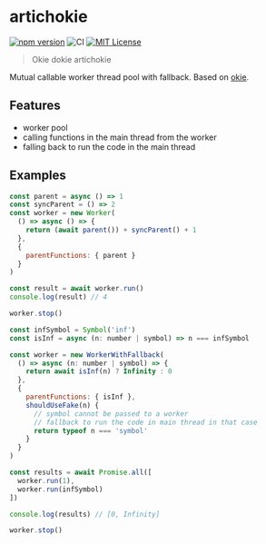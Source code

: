 # artichokie

[![npm version](https://badge.fury.io/js/artichokie.svg)](https://badge.fury.io/js/artichokie) ![CI](https://github.com/sapphi-red/artichokie/workflows/CI/badge.svg) [![MIT License](http://img.shields.io/badge/license-MIT-blue.svg?style=flat)](LICENSE)

> Okie dokie artichokie

Mutual callable worker thread pool with fallback. Based on [okie](https://github.com/yyx990803/okie).

## Features

- worker pool
- calling functions in the main thread from the worker
- falling back to run the code in the main thread

## Examples

```js
const parent = async () => 1
const syncParent = () => 2
const worker = new Worker(
  () => async () => {
    return (await parent()) + syncParent() + 1
  },
  {
    parentFunctions: { parent }
  }
)

const result = await worker.run()
console.log(result) // 4

worker.stop()
```

```js
const infSymbol = Symbol('inf')
const isInf = async (n: number | symbol) => n === infSymbol

const worker = new WorkerWithFallback(
  () => async (n: number | symbol) => {
    return await isInf(n) ? Infinity : 0
  },
  {
    parentFunctions: { isInf },
    shouldUseFake(n) {
      // symbol cannot be passed to a worker
      // fallback to run the code in main thread in that case
      return typeof n === 'symbol'
    }
  }
)

const results = await Promise.all([
  worker.run(1),
  worker.run(infSymbol)
])

console.log(results) // [0, Infinity]

worker.stop()
```
